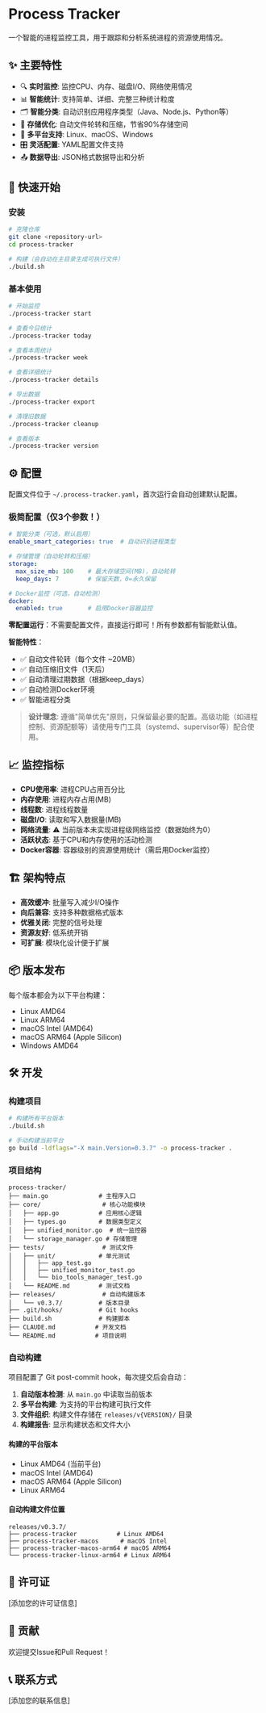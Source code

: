 # Process Tracker

一个智能的进程监控工具，用于跟踪和分析系统进程的资源使用情况。

## ✨ 主要特性

- 🔍 **实时监控**: 监控CPU、内存、磁盘I/O、网络使用情况
- 📊 **智能统计**: 支持简单、详细、完整三种统计粒度
- 🗂️ **智能分类**: 自动识别应用程序类型（Java、Node.js、Python等）
- 💾 **存储优化**: 自动文件轮转和压缩，节省90%存储空间
- 📁 **多平台支持**: Linux、macOS、Windows
- 🎛️ **灵活配置**: YAML配置文件支持
- 📤 **数据导出**: JSON格式数据导出和分析

## 🚀 快速开始

### 安装

```bash
# 克隆仓库
git clone <repository-url>
cd process-tracker

# 构建（会自动在主目录生成可执行文件）
./build.sh
```

### 基本使用

```bash
# 开始监控
./process-tracker start

# 查看今日统计
./process-tracker today

# 查看本周统计  
./process-tracker week

# 查看详细统计
./process-tracker details

# 导出数据
./process-tracker export

# 清理旧数据
./process-tracker cleanup

# 查看版本
./process-tracker version
```

## ⚙️ 配置

配置文件位于 `~/.process-tracker.yaml`，首次运行会自动创建默认配置。

### 极简配置（仅3个参数！）

```yaml
# 智能分类（可选，默认启用）
enable_smart_categories: true  # 自动识别进程类型

# 存储管理（自动轮转和压缩）
storage:
  max_size_mb: 100    # 最大存储空间(MB)，自动轮转
  keep_days: 7        # 保留天数，0=永久保留

# Docker监控（可选，自动检测）
docker:
  enabled: true       # 启用Docker容器监控
```

**零配置运行**：不需要配置文件，直接运行即可！所有参数都有智能默认值。

**智能特性**：
- ✅ 自动文件轮转（每个文件 ~20MB）
- ✅ 自动压缩旧文件（1天后）
- ✅ 自动清理过期数据（根据keep_days）
- ✅ 自动检测Docker环境
- ✅ 智能进程分类

> **设计理念**: 遵循"简单优先"原则，只保留最必要的配置。高级功能（如进程控制、资源配额等）请使用专门工具（systemd、supervisor等）配合使用。

## 📈 监控指标

- **CPU使用率**: 进程CPU占用百分比
- **内存使用**: 进程内存占用(MB)
- **线程数**: 进程线程数量
- **磁盘I/O**: 读取和写入数据量(MB)
- **网络流量**: ⚠️ 当前版本未实现进程级网络监控（数据始终为0）
- **活跃状态**: 基于CPU和内存使用的活动检测
- **Docker容器**: 容器级别的资源使用统计（需启用Docker监控）

## 🏗️ 架构特点

- **高效缓冲**: 批量写入减少I/O操作
- **向后兼容**: 支持多种数据格式版本
- **优雅关闭**: 完整的信号处理
- **资源友好**: 低系统开销
- **可扩展**: 模块化设计便于扩展

## 📦 版本发布

每个版本都会为以下平台构建：

- Linux AMD64
- Linux ARM64
- macOS Intel (AMD64)
- macOS ARM64 (Apple Silicon)
- Windows AMD64

## 🛠️ 开发

### 构建项目

```bash
# 构建所有平台版本
./build.sh

# 手动构建当前平台
go build -ldflags="-X main.Version=0.3.7" -o process-tracker .
```

### 项目结构

```
process-tracker/
├── main.go              # 主程序入口
├── core/                 # 核心功能模块
│   ├── app.go           # 应用核心逻辑
│   ├── types.go         # 数据类型定义
│   ├── unified_monitor.go  # 统一监控器
│   └── storage_manager.go # 存储管理
├── tests/                # 测试文件
│   ├── unit/            # 单元测试
│   │   ├── app_test.go
│   │   ├── unified_monitor_test.go
│   │   └── bio_tools_manager_test.go
│   └── README.md        # 测试文档
├── releases/             # 自动构建版本
│   └── v0.3.7/          # 版本目录
├── .git/hooks/          # Git hooks
├── build.sh             # 构建脚本
├── CLAUDE.md           # 开发文档
└── README.md           # 项目说明
```

### 自动构建

项目配置了 Git post-commit hook，每次提交后会自动：

1. **自动版本检测**: 从 `main.go` 中读取当前版本
2. **多平台构建**: 为支持的平台构建可执行文件
3. **文件组织**: 构建文件存储在 `releases/v{VERSION}/` 目录
4. **构建报告**: 显示构建状态和文件大小

#### 构建的平台版本
- Linux AMD64 (当前平台)
- macOS Intel (AMD64)
- macOS ARM64 (Apple Silicon)
- Linux ARM64

#### 自动构建文件位置
```
releases/v0.3.7/
├── process-tracker           # Linux AMD64
├── process-tracker-macos      # macOS Intel
├── process-tracker-macos-arm64 # macOS ARM64
└── process-tracker-linux-arm64 # Linux ARM64
```

## 📄 许可证

[添加您的许可证信息]

## 🤝 贡献

欢迎提交Issue和Pull Request！

## 📞 联系方式

[添加您的联系信息]